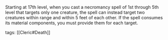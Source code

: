Starting at 17th level, when you cast a necromancy spell of 1st through 5th level that targets only one creature, the spell can instead target two creatures within range and within 5 feet of each other. If the spell consumes its material components, you must provide them for each target.

tags: [[Cleric#Death]]